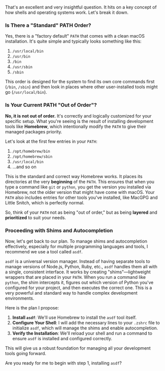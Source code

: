 That's an excellent and very insightful question. It hits on a key concept of how shells and operating systems work. Let's break it down.

### Is There a "Standard" PATH Order?

Yes, there is a "factory default" `PATH` that comes with a clean macOS installation. It's quite simple and typically looks something like this:

1.  `/usr/local/bin`
2.  `/usr/bin`
3.  `/bin`
4.  `/usr/sbin`
5.  `/sbin`

This order is designed for the system to find its own core commands first (`/bin`, `/sbin`) and then look in places where other user-installed tools might go (`/usr/local/bin`).

### Is Your Current PATH "Out of Order"?

**No, it is not out of order.** It's correctly and logically customized for your specific setup. What you're seeing is the result of installing development tools like **Homebrew**, which intentionally modify the `PATH` to give their managed packages priority.

Let's look at the first few entries in your `PATH`:

1.  `/opt/homebrew/bin`
2.  `/opt/homebrew/sbin`
3.  `/usr/local/bin`
4.  ...and so on

This is the standard and correct way Homebrew works. It places its directories at the very **beginning** of the `PATH`. This ensures that when you type a command like `git` or `python`, you get the version you installed via Homebrew, not the older version that might have come with macOS. Your `PATH` also includes entries for other tools you've installed, like MacGPG and Little Snitch, which is perfectly normal.

So, think of your `PATH` not as being "out of order," but as being **layered** and **prioritized** to suit your needs.

### Proceeding with Shims and Autocompletion

Now, let's get back to our plan. To manage shims and autocompletion effectively, especially for multiple programming languages and tools, I recommend we use a tool called `asdf`.

`asdf` is a universal version manager. Instead of having separate tools to manage versions of Node.js, Python, Ruby, etc., `asdf` handles them all with a single, consistent interface. It works by creating "shims"—lightweight wrappers that are placed in your `PATH`. When you run a command like `python`, the shim intercepts it, figures out which version of Python you've configured for your project, and then executes the correct one. This is a very powerful and standard way to handle complex development environments.

Here is the plan I propose:
1.  **Install `asdf`**: We'll use Homebrew to install the `asdf` tool itself.
2.  **Configure Your Shell**: I will add the necessary lines to your `.zshrc` file to initialize `asdf`, which will manage the shims and enable autocompletion.
3.  **Verify the Installation**: We'll reload your shell and run a command to ensure `asdf` is installed and configured correctly.

This will give us a robust foundation for managing all your development tools going forward.

Are you ready for me to begin with step 1, installing `asdf`?